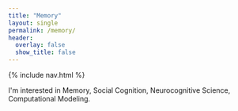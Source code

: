 ```yaml
---
title: "Memory"
layout: single
permalink: /memory/
header:
  overlay: false
  show_title: false
---
```


{% include nav.html %}

I'm interested in Memory, Social Cognition, Neurocognitive Science, Computational Modeling.
